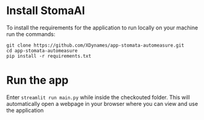 # Install StomaAI
To install the requirements for the application to run locally on your machine run the commands:
```
git clone https://github.com/XDynames/app-stomata-automeasure.git
cd app-stomata-automeasure
pip install -r requirements.txt
```

# Run the app
Enter `streamlit run main.py` while inside the checkouted folder. This will automatically open a webpage in your browser where you can view and use the application
